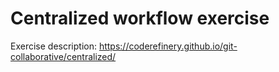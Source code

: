 # Centralized workflow exercise

Exercise description: https://coderefinery.github.io/git-collaborative/centralized/
